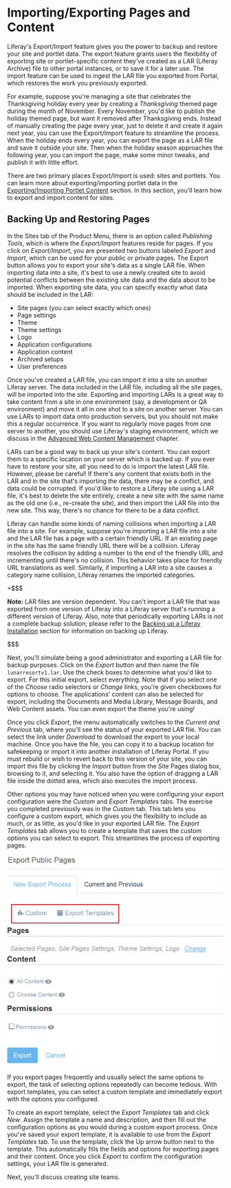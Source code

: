 # Importing/Exporting Pages and Content

Liferay's Export/Import feature gives you the power to backup and restore your
site and portlet data. The export feature grants users the flexibility of
exporting site or portlet-specific content they've created as a LAR (Liferay
Archive) file to other portal instances, or to save it for a later use. The
import feature can be used to ingest the LAR file you exported from Portal,
which restores the work you previously exported.

For example, suppose you're managing a site that celebrates the Thanksgiving
holiday every year by creating a *Thanksgiving* themed page during the month of
November. Every November, you'd like to publish the holiday themed page, but
want it removed after Thanksgiving ends. Instead of manually creating the page
every year, just to delete it and create it again next year, you can use the
Export/Import feature to streamline the process. When the holiday ends every
year, you can export the page as a LAR file and save it outside your site. Then
when the holiday season approaches the following year, you can import the page,
make some minor tweaks, and publish it with little effort.

There are two primary places Export/Import is used: sites and portlets. You can
learn more about exporting/importing portlet data in the
[Exporting/Importing Portlet Content](/discover/portal/-/knowledge_base/7-0/exporting-importing-portlet-content)
section. In this section, you'll learn how to export and import content for
sites.

## Backing Up and Restoring Pages

In the Sites tab of the Product Menu, there is an option called *Publishing
Tools*, which is where the *Export/Import* features reside for pages. If you
click on *Export/Import*, you are presented two buttons labeled *Export* and
*Import*, which can be used for your public or private pages. The Export button
allows you to export your site's data as a single LAR file. When importing data
into a site, it's best to use a newly created site to avoid potential conflicts
between the existing site data and the data about to be imported. When exporting
site data, you can specify exactly what data should be included in the LAR:

- Site pages (you can select exactly which ones)
- Page settings
- Theme
- Theme settings
- Logo
- Application configurations
- Application content
- Archived setups
- User preferences

Once you've created a LAR file, you can import it into a site on another Liferay
server. The data included in the LAR file, including all the site pages, will
be imported into the site. Exporting and importing LARs is a great way to take
content from a site in one environment (say, a development or QA environment)
and move it all in one shot to a site on another server. You can use LARs to
import data onto production servers, but you should not make this a regular
occurrence. If you want to regularly move pages from one server to another, you
should use Liferay's staging environment, which we discuss in the
[Advanced Web Content Management](/discover/portal/-/knowledge_base/6-2/advanced-web-content-management)
chapter.

LARs can be a good way to back up your site's content. You can export them to a
specific location on your server which is backed up. If you ever have to restore
your site, all you need to do is import the latest LAR file. However, please be
careful! If there's any content that exists both in the LAR and in the site
that's importing the data, there may be a conflict, and data could be
corrupted.  If you'd like to restore a Liferay site using a LAR file, it's best
to delete the site entirely, create a new site with the same name as the old
one (i.e., re-create the site), and then import the LAR file into the new site.
This way, there's no chance for there to be a data conflict.

Liferay can handle some kinds of naming collisions when importing a LAR file
into a site. For example, suppose you're importing a LAR file into a site and
the LAR file has a page with a certain friendly URL. If an existing page in the
site has the same friendly URL there will be a collision. Liferay resolves the
collision by adding a number to the end of the friendly URL and incrementing
until there's no collision. This behavior takes place for friendly URL
translations as well. Similarly, if importing a LAR into a site causes a
category name collision, Liferay renames the imported categories.

+$$$

**Note:** LAR files are version dependent. You can't import a LAR file that was
exported from one version of Liferay into a Liferay server that's running a
different version of Liferay. Also, note that periodically exporting LARs is
*not* a complete backup solution; please refer to the
[Backing up a Liferay Installation](/discover/deployment/-/knowledge_base/6-2/backing-up-a-liferay-installation)
section for information on backing up Liferay.

$$$

Next, you'll simulate being a good administrator and exporting a LAR file for
backup purposes. Click on the *Export* button and then name the file
`lunarresortv1.lar`. Use the check boxes to determine what you'd like to export.
For this initial export, select everything. Note that if you select one of the
*Choose* radio selectors or *Change* links, you're given checkboxes for options
to choose. The applications' content can also be selected for export, including
the Documents and Media Library, Message Boards, and Web Content assets. You can
even export the theme you're using!

Once you click *Export*, the menu automatically switches to the *Current and
Previous* tab, where you'll see the status of your exported LAR file. You can
select the link under *Download* to download the export to your local machine.
Once you have the file, you can copy it to a backup location for safekeeping or
import it into another installation of Liferay Portal. If you must rebuild or
wish to revert back to this version of your site, you can import this file by
clicking the *Import* button from the Site Pages dialog box, browsing to it, and
selecting it. You also have the option of dragging a LAR file inside the dotted
area, which also executes the import process.

Other options you may have noticed when you were configuring your export
configuration were the *Custom* and *Export Templates* tabs. The exercise you
completed previously was in the *Custom* tab. This tab lets you configure a
custom export, which gives you the flexibility to include as much, or as little,
as you'd like in your exported LAR file. The *Export Templates* tab allows you
to create a template that saves the custom options you can select to export.
This streamlines the process of exporting pages.

![Figure 1: You can configure your export options manually, or via an export template.](../../images/export-page-templates.png)

If you export pages frequently and usually select the same options to export,
the task of selecting options repeatedly can become tedious. With export
templates, you can select a custom template and immediately export with the
options you configured.

To create an export template, select the *Export Templates* tab and click *New*.
Assign the template a name and description, and then fill out the configuration
options as you would during a custom export process. Once you've saved your
export template, it is available to use from the *Export Templates* tab. To use
the template, click the Up arrow button next to the template. This automatically
fills the fields and options for exporting pages and their content. Once you
click *Export* to confirm the configuration settings, your LAR file is
generated.

Next, you'll discuss creating site teams.

